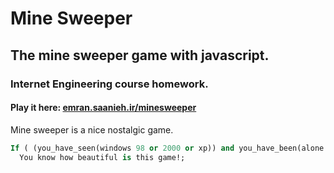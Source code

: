 # Mine Sweeper
## The mine sweeper game with javascript.
### Internet Engineering course homework.
#### Play it here: [emran.saanieh.ir/minesweeper](http://emran.saanieh.ir/minesweeper)
Mine sweeper is a nice nostalgic game.  
```vhdl
If ( (you_have_seen(windows 98 or 2000 or xp)) and you_have_been(alone and bored) )
  You know how beautiful is this game!;
```
